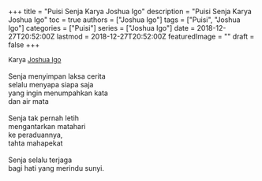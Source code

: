 +++
title = "Puisi Senja Karya Joshua Igo"
description = "Puisi Senja Karya Joshua Igo"
toc = true
authors = ["Joshua Igo"]
tags = ["Puisi", "Joshua Igo"]
categories = ["Puisi"]
series = ["Joshua Igo"]
date = 2018-12-27T20:52:00Z
lastmod = 2018-12-27T20:52:00Z
featuredImage = ""
draft = false
+++

<div style="text-align: justify;">
<div style="font-size: small;">Karya <a href="/authors/joshua-igo/" target="_blank">Joshua Igo</a></div><br />
Senja menyimpan laksa cerita<br />selalu menyapa siapa saja<br />yang ingin menumpahkan kata<br />dan air mata<br /><br />Senja tak pernah letih<br />mengantarkan matahari<br />ke peraduannya,<br />tahta mahapekat<br /><br />Senja selalu terjaga<br />bagi hati yang merindu sunyi.</div>
